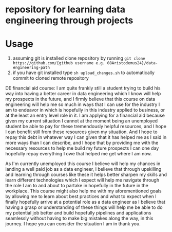 # repository for learning data engineering through projects

# Usage
1. assuming git is installed clone repository by running `git clone https://github.com/{github username e.g. 08Aristodemus24}/data-engineering-path`
2. if you have git installed type `sh upload_changes.sh` to automatically commit to cloned remote repository

DE financial aid course:
I am quite frankly still a student trying to build his way into having a better career in data engineering which I know will help my prospects in the future, and I firmly believe that this course on data engineering will help me so much in ways that I can use for the industry I am to endeavor in which is hopefully in this industry applied to business, or at the least an entry level role in it. I am applying for a financial aid because given my current situation I cannot at the moment being an unemployed student be able to pay for these tremendously helpful resources, and I hope I can benefit still from these resources given my situation. And I hope to repay this debt in whatever way I can given that it has helped me as I said in more ways than I can describe, and I hope that by providing me with the necessary resources to help me build my future prospects I can one day hopefully repay everything I owe that helped me get where I am now.

As I'm currently unemployed this course I believe will help my chances in landing a well paid job as a data engineer, I believe that through upskilling and learning through courses like these it helps better sharpen my skills and learn different technologies which I expect will help me navigate through the role I am to and about to partake in hopefully in the future in the workplace. This course might also help me with my aforementioned goals by allowing me to learn about best practices and what to expect when I finally hopefully arrive at a potential role as a data engineer as I believe that having a grasp or understanding of these things will help me be able to do my potential job better and build hopefully pipelines and applications seamlessly without having to make big mistakes along the way, in this journey. I hope you can consider the situation I am in thank you.